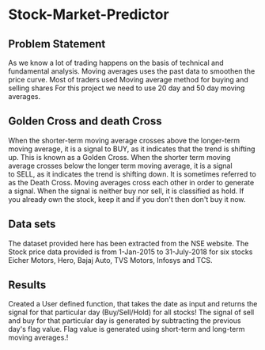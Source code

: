 # Stock-Market-Predictor
<h2>Problem Statement</h2>
As we know a lot of trading happens on the basis of technical and fundamental analysis.
Moving averages uses the past data to smoothen the price curve.
Most of traders used Moving average method for buying and selling shares
For this project we need to use 20 day and 50 day moving averages.

<h2> Golden Cross and death Cross</h2>
When the shorter-term moving average crosses above the longer-term moving average, it is a signal to BUY, as it indicates that the trend is shifting up. This is known as a Golden Cross.
When the shorter term moving average crosses below the longer term moving average, it is a signal to SELL, as it indicates the trend is shifting down. It is sometimes referred to as the Death Cross.
Moving averages cross each other in order to generate a signal.
When the signal is neither buy nor sell, it is classified as hold. If you already own the stock, keep it and if you don't then don't buy it now.

<h2>Data sets</h2>
The dataset provided here has been extracted from the NSE website.
The Stock price data provided is from 1-Jan-2015 to 31-July-2018 for six stocks Eicher Motors, Hero, Bajaj Auto, TVS Motors, Infosys and TCS.

<h2>Results</h2>
Created a User defined function, that takes the date as input and returns the signal for that particular day (Buy/Sell/Hold) for all stocks!
The signal of sell and buy for that particular day is generated by subtracting the previous day's flag value. Flag value is generated using short-term and long-term moving averages.!
